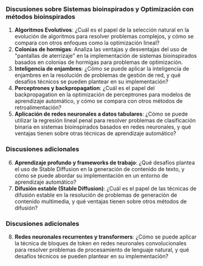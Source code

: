 ### Discusiones sobre Sistemas bioinspirados y Optimización con métodos bioinspirados

1. **Algoritmos Evolutivos**: ¿Cuál es el papel de la selección natural en la evolución de algoritmos para resolver problemas complejos, y cómo se compara con otros enfoques como la optimización lineal?
2. **Colonias de hormigas**: Analiza las ventajas y desventajas del uso de "pantallas de aterrizaje" en la implementación de sistemas bioinspirados basados en colonias de hormigas para problemas de optimización.
3. **Inteligencia de enjambres**: ¿Cómo se puede aplicar la inteligencia de enjambres en la resolución de problemas de gestión de red, y qué desafíos técnicos se pueden plantear en su implementación?
4. **Perceptrones y backpropagation**: ¿Cuál es el papel del backpropagation en la optimización de perceptrones para modelos de aprendizaje automático, y cómo se compara con otros métodos de retroalimentación?
5. **Aplicación de redes neuronales a datos tabulares**: ¿Cómo se puede utilizar la regresión lineal penal para resolver problemas de clasificación binaria en sistemas bioinspirados basados en redes neuronales, y qué ventajas tienen sobre otras técnicas de aprendizaje automático?

### Discusiones adicionales

6. **Aprendizaje profundo y frameworks de trabajo**: ¿Qué desafíos plantea el uso de Stable Diffusion en la generación de contenido de texto, y cómo se puede abordar su implementación en un entorno de aprendizaje automático?
7. **Difusión estable (Stable Diffusion)**: ¿Cuál es el papel de las técnicas de difusión estable en la resolución de problemas de generación de contenido multimedia, y qué ventajas tienen sobre otros métodos de difusión?

### Discusiones adicionales

8. **Redes neuronales recurrentes y transformers**: ¿Cómo se puede aplicar la técnica de bloques de token en redes neuronales convolucionales para resolver problemas de procesamiento de lenguaje natural, y qué desafíos técnicos se pueden plantear en su implementación?